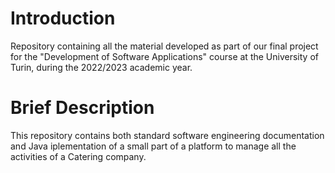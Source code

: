 # Introduction

Repository containing all the material developed as part of our final project for the "Development of Software Applications"
course at the University of Turin, during the 2022/2023 academic year.

# Brief Description
This repository contains both standard software engineering documentation and Java iplementation of a small part
of a platform to manage all the activities of a Catering company.
